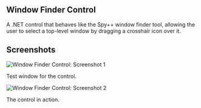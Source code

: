 Window Finder Control
---------------------

A .NET control that behaves like the Spy++ window finder tool, allowing the
user to select a top-level window by dragging a crosshair icon over it.


Screenshots
-----------

![Window Finder Control: Screenshot 1](http://i.imgur.com/s15Mq.png)

Test window for the control.


![Window Finder Control: Screenshot 2](http://i.imgur.com/TYakm.png)

The control in action.
